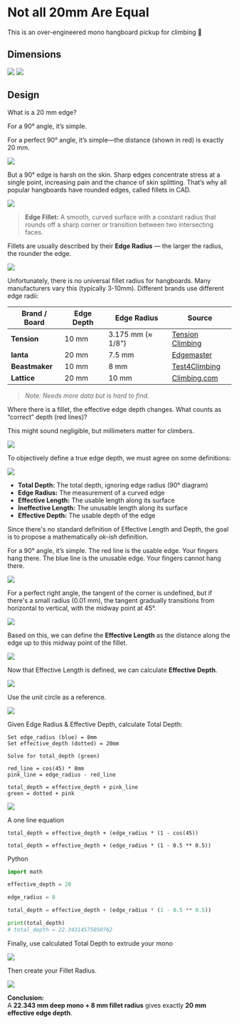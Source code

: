 # Not all 20mm Are Equal

This is an over-engineered mono hangboard pickup for climbing 🥑

## Dimensions

![](https://github.com/user-attachments/assets/5597e96b-52b6-4659-b957-9eba6fe262b5)
![](https://github.com/user-attachments/assets/c39d3a4a-4358-43b5-bdd5-5bace4f8c19c)

## Design

What is a 20 mm edge?

For a 90° angle, it’s simple.

For a perfect 90° angle, it’s simple—the distance (shown in red) is exactly 20 mm.

![](https://github.com/user-attachments/assets/3398384a-dc8a-4811-bdb5-2176c8588c8d)

But a 90° edge is harsh on the skin. Sharp edges concentrate stress at a single point, increasing pain and the chance of skin splitting. That’s why all popular hangboards have rounded edges, called fillets in CAD.

![](https://github.com/user-attachments/assets/279dc64d-3f09-49bb-b1bd-50eb40e3fb96)

> **Edge Fillet:** A smooth, curved surface with a constant radius that rounds off a sharp corner or transition between two intersecting faces.

Fillets are usually described by their **Edge Radius** — the larger the radius, the rounder the edge.

![](https://github.com/user-attachments/assets/bc7d4cd9-f048-4b06-8794-05052caf1db6)

Unfortunately, there is no universal fillet radius for hangboards. Many manufacturers vary this (typically 3-10mm). Different brands use different edge radii:

| Brand / Board | Edge Depth | Edge Radius         | Source |
|---------------|------------|----------------------|--------|
| **Tension**   | 10 mm      | 3.175 mm (≈ 1/8")    | [Tension Climbing](https://tensionclimbing.com/pages/hangboards) |
| **lanta**     | 20 mm      | 7.5 mm               | [Edgemaster](https://www.instagram.com/reel/DPQD1eZAqU_/?utm_source=ig_web_copy_link&igsh=MzRlODBiNWFlZA==) |
| **Beastmaker**| 10 mm      | 8 mm                 | [Test4Climbing](https://test4climbing.com/equipment-needed) |
| **Lattice**   | 20 mm      | 10 mm                | [Climbing.com](https://www.climbing.com/skills/training/tom-randalls-guide-to-better-hangboarding-part-1/) |

> *Note: Needs more data but is hard to find.*

Where there is a fillet, the effective edge depth changes. What counts as “correct” depth (red lines)?

This might sound negligible, but millimeters matter for climbers.

![](https://github.com/user-attachments/assets/45418436-d21e-4cf9-a793-9c0d2cd5a552)

To objectively define a true edge depth, we must agree on some definitions:

![](https://github.com/user-attachments/assets/e6e96257-e4d4-4457-a92b-3dfff37607fa)

- **Total Depth:** The total depth, ignoring edge radius (90° diagram)  
- **Edge Radius:** The measurement of a curved edge  
- **Effective Length:** The usable length along its surface  
- **Ineffective Length:** The unusable length along its surface  
- **Effective Depth:** The usable depth of the edge  

Since there's no standard definition of Effective Length and Depth, the goal is to propose a mathematically *ok-ish* definition.

For a 90° angle, it’s simple. The red line is the usable edge. Your fingers hang there. The blue line is the unusable edge. Your fingers cannot hang there.

![](https://github.com/user-attachments/assets/1e44ba31-5094-45d7-ab1b-8c75333042f4)

For a perfect right angle, the tangent of the corner is undefined, but if there's a small radius (0.01 mm), the tangent gradually transitions from horizontal to vertical, with the midway point at 45°. 

![](https://github.com/user-attachments/assets/9680e3ed-768c-46f0-bcdc-8d5a6fec6073)

Based on this, we can define the **Effective Length** as the distance along the edge up to this midway point of the fillet.

![](https://github.com/user-attachments/assets/5402707e-150f-4ba5-a0ba-c5e89b541ede)

Now that Effective Length is defined, we can calculate **Effective Depth**.

![](https://github.com/user-attachments/assets/0a327fa4-948a-4794-90ec-89df3ceb442a)

Use the unit circle as a reference.

![](https://github.com/user-attachments/assets/3fccecff-cd92-4512-89cb-31054e01ee8e)

Given Edge Radius & Effective Depth, calculate Total Depth:

```
Set edge_radius (blue) = 8mm
Set effective_depth (dotted) = 20mm

Solve for total_depth (green)

red_line = cos(45) * 8mm
pink_line = edge_radius - red_line

total_depth = effective_depth + pink_line
green = dotted + pink
```

![](https://github.com/user-attachments/assets/df3e8c50-2f41-404b-9bdf-484f69bc2153)

A one line equation

```
total_depth = effective_depth + (edge_radius * (1 - cos(45))

total_depth = effective_depth + (edge_radius * (1 - 0.5 ** 0.5))
```

Python

```python
import math

effective_depth = 20

edge_radius = 8

total_depth = effective_depth + (edge_radius * (1 - 0.5 ** 0.5))

print(total_depth)
# total_depth = 22.34314575050762
```

Finally, use calculated Total Depth to extrude your mono

![](https://github.com/user-attachments/assets/74177d5f-b1e8-4e18-a40b-b5c21789626b)

Then create your Fillet Radius.

![](https://github.com/user-attachments/assets/502f97b1-1561-4cff-884c-abe4b585ae7c)

**Conclusion:**  
A **22.343 mm deep mono + 8 mm fillet radius** gives exactly **20 mm effective edge depth**.
